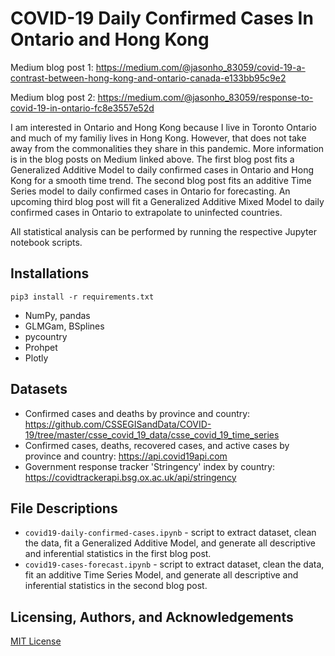 # COVID-19 Daily Confirmed Cases In Ontario and Hong Kong
Medium blog post 1: https://medium.com/@jasonho_83059/covid-19-a-contrast-between-hong-kong-and-ontario-canada-e133bb95c9e2

Medium blog post 2: https://medium.com/@jasonho_83059/response-to-covid-19-in-ontario-fc8e3557e52d

I am interested in Ontario and Hong Kong because I live in Toronto Ontario and much of my familiy lives in Hong Kong. 
However, that does not take away from the commonalities they share in this pandemic. 
More information is in the blog posts on Medium linked above. 
The first blog post fits a Generalized Additive Model to daily confirmed cases in Ontario and Hong Kong for a smooth time trend. 
The second blog post fits an additive Time Series model to daily confirmed cases in Ontario for forecasting.
An upcoming third blog post will fit a Generalized Additive Mixed Model to daily confirmed cases in Ontario to extrapolate to uninfected countries.

All statistical analysis can be performed by running the respective Jupyter notebook scripts.

## Installations
```python3
pip3 install -r requirements.txt
```
* NumPy, pandas
* GLMGam, BSplines
* pycountry
* Prohpet
* Plotly

## Datasets
* Confirmed cases and deaths by province and country: https://github.com/CSSEGISandData/COVID-19/tree/master/csse_covid_19_data/csse_covid_19_time_series
* Confirmed cases, deaths, recovered cases, and active cases by province and country: https://api.covid19api.com
* Government response tracker 'Stringency' index by country: https://covidtrackerapi.bsg.ox.ac.uk/api/stringency

## File Descriptions
* `covid19-daily-confirmed-cases.ipynb` - script to extract dataset, clean the data, fit a Generalized Additive Model, and generate all descriptive and inferential statistics in the first blog post.
* `covid19-cases-forecast.ipynb` - script to extract dataset, clean the data, fit an additive Time Series Model, and generate all descriptive and inferential statistics in the second blog post.

## Licensing, Authors, and Acknowledgements
[MIT License](https://github.com/jasonho0810/covid19-daily-confirmed-cases/blob/master/LICENSE)
